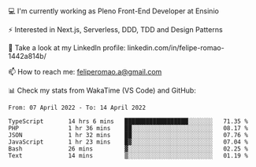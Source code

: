 💻 I'm currently working as Pleno Front-End Developer at Ensinio

⚡ Interested in Next.js, Serverless, DDD, TDD and Design Patterns

👥 Take a look at my LinkedIn profile: linkedin.com/in/felipe-romao-1442a814b/

📫 How to reach me: feliperomao.a@gmail.com

📊 Check my stats from WakaTime (VS Code) and GitHub:

<!--START_SECTION:waka-->

```text
From: 07 April 2022 - To: 14 April 2022

TypeScript       14 hrs 6 mins   ██████████████████░░░░░░░   71.35 %
PHP              1 hr 36 mins    ██░░░░░░░░░░░░░░░░░░░░░░░   08.17 %
JSON             1 hr 32 mins    ██░░░░░░░░░░░░░░░░░░░░░░░   07.76 %
JavaScript       1 hr 23 mins    █▓░░░░░░░░░░░░░░░░░░░░░░░   07.04 %
Bash             26 mins         ▓░░░░░░░░░░░░░░░░░░░░░░░░   02.25 %
Text             14 mins         ▒░░░░░░░░░░░░░░░░░░░░░░░░   01.19 %
```

<!--END_SECTION:waka-->
